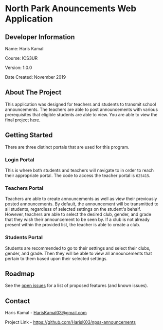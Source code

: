 # North Park Anouncements Web Application

## Developer Information ##

Name: Haris Kamal

Course: ICS3UR

Version: 1.0.0

Date Created: November 2019

## About The Project ##

This application was designed for teachers and students to transmit school announcements. The teachers are able to post announcements with various prerequisites that eligible students are able to view. You are able to view the final project [here](https://npss-announcements.hariskamal.repl.co/login.html/ "NPSS Announcements").

## Getting Started ##

There are three distinct portals that are used for this program.

### Login Portal ###

This is where both students and teachers will navigate to in order to reach their appropriate portal. The code to access the teacher portal is `625415`.

### Teachers Portal ###

Teachers are able to create announcements as well as view their previously posted announcements. By default, the announcement will be transmitted to all students, regardless of selected settings on the student's behalf. However, teachers are able to select the desired club, gender, and grade that they wish their announcement to be seen by. If a club is not already present within the provided list, the teacher is able to create a club.

### Students Portal ###

Students are recommended to go to their settings and select their clubs, gender, and grade. Then they will be able to view all announcements that pertain to them based upon their selected settings.

## Roadmap ##

See the [open issues](https://github.com/HarisK03/npss-announcements/issues/ "Issues") for a list of proposed features (and known issues).

## Contact ##

Haris Kamal - HarisKamal03@gmail.com

Project Link - https://github.com/HarisK03/npss-announcements
